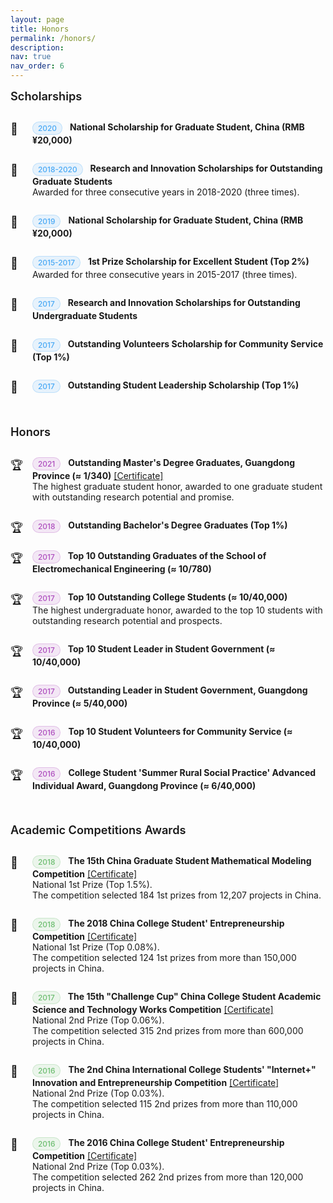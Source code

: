 ```yaml
---
layout: page
title: Honors
permalink: /honors/
description: 
nav: true
nav_order: 6
---
```


<style>
/* 基础列表样式 */
.awards-list {
  list-style-type: none;
  padding-left: 0;
}

.awards-list li {
  position: relative;
  padding-left: 2.5em;
  margin-bottom: 1.2em;
  padding-bottom: 0.8em;
  border-bottom: 1px dashed rgba(var(--global-theme-color-rgb), 0.1);
  transition: all 0.3s ease;
}

.awards-list li:last-child {
  border-bottom: none;
}

.awards-list li:hover {
  background-color: rgba(var(--global-theme-color-rgb), 0.03);
  padding-left: 3em;
  border-radius: 4px;
}

/* 图标样式 */
.awards-list li:before {
  position: absolute;
  left: 0;
  top: 0;
  content: "🏆";
  font-size: 1.3em;
  transition: transform 0.3s ease;
}

/* 为不同部分设置特殊图标 */
.academic-awards li:before {
  content: "🏆";
  font-size: 1.3em;
}

.scholarships-list li:before {
  content: "🌟";
  font-size: 1.3em;
}

.competitions-list li:before {
  content: "🏅";
  font-size: 1.3em;
}

.awards-list li:hover:before {
  transform: scale(1.2);
}

/* 年份标签样式 */
.award-year {
  display: inline-block;
  font-size: 0.85em;
  padding: 2px 8px;
  margin-right: 8px;
  border-radius: 12px;
  font-weight: 500;
  vertical-align: middle;
}

/* 为不同部分的年份标签设置不同颜色 */
.academic-awards .award-year {
  background-color: rgba(156, 39, 176, 0.1);
  color: rgba(156, 39, 176, 0.8);
  border: 1px solid rgba(156, 39, 176, 0.2);
}

.scholarships-list .award-year {
  background-color: rgba(33, 150, 243, 0.1);
  color: rgba(33, 150, 243, 0.8);
  border: 1px solid rgba(33, 150, 243, 0.2);
}

.competitions-list .award-year {
  background-color: rgba(76, 175, 80, 0.1);
  color: rgba(76, 175, 80, 0.8);
  border: 1px solid rgba(76, 175, 80, 0.2);
}

/* 奖项类型标签 */
.award-type {
  display: inline-block;
  font-size: 0.75em;
  padding: 2px 8px;
  margin-right: 8px;
  border-radius: 12px;
  vertical-align: middle;
}

.scholarship {
  background-color: rgba(33, 150, 243, 0.1);
  color: rgba(33, 150, 243, 0.8);
  border: 1px solid rgba(33, 150, 243, 0.2);
}

.competition {
  background-color: rgba(76, 175, 80, 0.1);
  color: rgba(76, 175, 80, 0.8);
  border: 1px solid rgba(76, 175, 80, 0.2);
}

.academic {
  background-color: rgba(156, 39, 176, 0.1);
  color: rgba(156, 39, 176, 0.8);
  border: 1px solid rgba(156, 39, 176, 0.2);
}

/* 标题样式 */
h4 {
  position: relative;
  padding-bottom: 10px;
  margin-bottom: 20px;
  margin-top: 40px;
  color: var(--global-text-color);
  font-size: 1.3em;
  font-weight: 600;
}

h4:first-of-type {
  margin-top: 0;
}

h4:after {
  content: "";
  position: absolute;
  bottom: 0;
  left: 0;
  width: 50px;
  height: 3px;
  background: linear-gradient(to right, var(--global-theme-color), rgba(var(--global-theme-color-rgb), 0.5));
  border-radius: 3px;
}

/* 响应式调整 */
@media (max-width: 768px) {
  .awards-list li {
    padding-left: 2em;
    padding-bottom: 1em;
    margin-bottom: 1em;
  }
  
  .awards-list li:hover {
    padding-left: 2.2em;
  }
}
</style>


<h4 style="text-align: left;">Scholarships</h4>
<ul class="awards-list scholarships-list">
  <li>
    <span class="award-year">2020</span>
    <strong>National Scholarship for Graduate Student, China (RMB ¥20,000)</strong> 
  </li>
  <li>
    <span class="award-year">2018-2020</span>
    <strong>Research and Innovation Scholarships for Outstanding Graduate Students</strong><br>
    Awarded for three consecutive years in 2018-2020 (three times).
  </li>
  <li>
    <span class="award-year">2019</span>
    <strong>National Scholarship for Graduate Student, China (RMB ¥20,000)</strong> 
  </li>
  <li>
    <span class="award-year">2015-2017</span>
    <strong>1st Prize Scholarship for Excellent Student (Top 2%)</strong><br>
     Awarded for three consecutive years in 2015-2017 (three times).
  </li>
  <li>
    <span class="award-year">2017</span>
    <strong>Research and Innovation Scholarships for Outstanding Undergraduate Students </strong>
  </li>
  <li>
    <span class="award-year">2017</span>
    <strong>Outstanding Volunteers Scholarship for Community Service (Top 1%)</strong>
  </li>
  <li>
    <span class="award-year">2017</span>
    <strong>Outstanding Student Leadership Scholarship (Top 1%)</strong>
  </li>
</ul>

<h4 style="text-align: left;">Honors</h4>
<ul class="awards-list academic-awards">
  <li>
    <span class="award-year">2021</span>
    <strong>Outstanding Master's Degree Graduates, Guangdong Province (≈ 1/340)</strong> 
    <a href="{{ '/assets/honors/2021-outstanding_graduate_guangdong_province.jpg' | relative_url }}" target="_blank">[Certificate]</a><br>
    The highest graduate student honor, awarded to one graduate student with outstanding research potential and promise.
  </li>
  <li>
    <span class="award-year">2018</span>
    <strong>Outstanding Bachelor's Degree Graduates (Top 1%)</strong>
  </li>
  <li>
    <span class="award-year">2017</span>
    <strong>Top 10 Outstanding Graduates of the School of Electromechanical Engineering (≈ 10/780)</strong>
  </li>
  <li>
    <span class="award-year">2017</span>
    <strong>Top 10 Outstanding College Students (≈ 10/40,000)</strong><br>
    The highest undergraduate honor, awarded to the top 10 students with outstanding research potential and prospects.<br>
  </li>
  <li>
    <span class="award-year">2017</span>
    <strong>Top 10 Student Leader in Student Government (≈ 10/40,000)</strong>
  </li>
  <li>
    <span class="award-year">2017</span>
    <strong>Outstanding Leader in Student Government, Guangdong Province (≈ 5/40,000)</strong>
  </li>
  <li>
    <span class="award-year">2016</span>
    <strong>Top 10 Student Volunteers for Community Service (≈ 10/40,000)</strong>
  </li>
  <li>
    <span class="award-year">2016</span>
    <strong>College Student 'Summer Rural Social Practice' Advanced Individual Award, Guangdong Province (≈ 6/40,000)</strong>
  </li>
</ul>

<h4 style="text-align: left;">Academic Competitions Awards</h4>
<ul class="awards-list competitions-list">
  <li>
    <span class="award-year">2018</span>
    <strong>The 15th China Graduate Student Mathematical Modeling Competition</strong> 
    <a href="{{ '/assets/honors/2018-mathematical-modeling-competition.pdf' | relative_url }}" target="_blank">[Certificate]</a><br>
    National 1st Prize (Top 1.5%).<br>
    The competition selected 184 1st prizes from 12,207 projects in China.
  </li>
  <li>
    <span class="award-year">2018</span>
    <strong>The 2018 China College Student' Entrepreneurship Competition</strong>
    <a href="{{ '/assets/honors/2018-student-entrepreneurship-competition.jpg' | relative_url }}" target="_blank">[Certificate]</a><br>
    National 1st Prize (Top 0.08%).<br>
    The competition selected 124 1st prizes from more than 150,000 projects in China.
  </li>
  <li>
    <span class="award-year">2017</span>
    <strong>The 15th "Challenge Cup" China College Student Academic Science and Technology Works Competition</strong>    
    <a href="{{ '/assets/honors/2017-challenge-cup-competition.jpg' | relative_url }}" target="_blank">[Certificate]</a><br>
    National 2nd Prize (Top 0.06%).<br>
    The competition selected 315 2nd prizes from more than 600,000 projects in China.
  </li>
  <li>
    <span class="award-year">2016</span>
    <strong>The 2nd China International College Students' "Internet+" Innovation and Entrepreneurship Competition</strong>
    <a href="{{ '/assets/honors/2016-internet-entrepreneurship-competition.pdf' | relative_url }}" target="_blank">[Certificate]</a><br>
    National 2nd Prize (Top 0.03%).<br>
    The competition selected 115 2nd prizes from more than 110,000 projects in China.
  </li>
  <li>
    <span class="award-year">2016</span>
    <strong>The 2016 China College Student' Entrepreneurship Competition</strong>
    <a href="{{ '/assets/honors/2016-student-entrepreneurship-competition.pdf' | relative_url }}" target="_blank">[Certificate]</a><br>
    National 2nd Prize (Top 0.03%).<br>
    The competition selected 262 2nd prizes from more than 120,000 projects in China.
  </li>
</ul> 